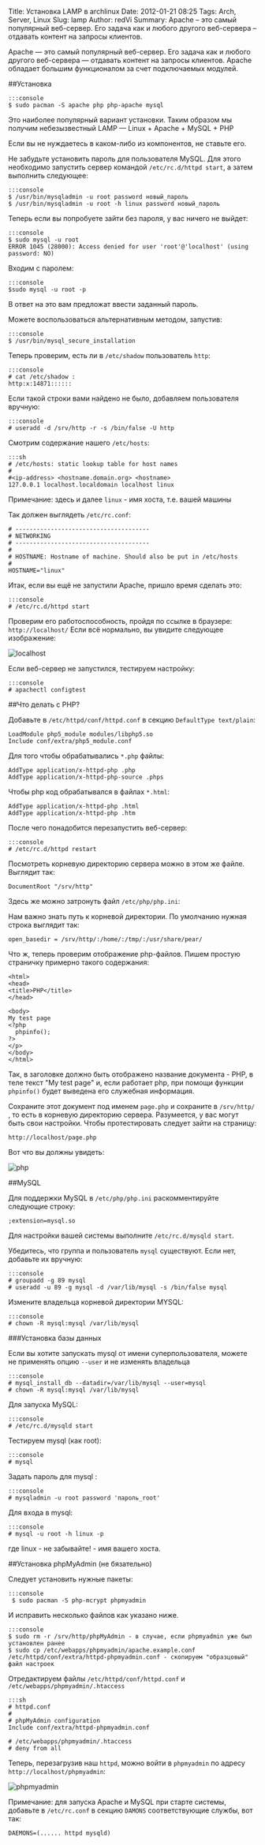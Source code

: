 Title: Установка LAMP в archlinux
Date: 2012-01-21 08:25
Tags: Arch, Server, Linux
Slug: lamp
Author: redVi
Summary: Apache – это самый популярный веб-сервер. Его задача как и любого другого веб-сервера – отдавать контент на запросы клиентов.

Apache &mdash; это самый популярный веб-сервер. Его задача как и любого другого
веб-сервера &mdash; отдавать контент на запросы клиентов. Apache обладает
большим функционалом за счет подключаемых модулей.


##Установка

    :::console
    $ sudo pacman -S apache php php-apache mysql

Это наиболее популярный вариант установки. Таким образом мы получим небезызвестный LAMP &mdash; Linux + Apache + MySQL + PHP

Если вы не нуждаетесь в каком-либо из компонентов, не ставьте его.

Не забудьте установить пароль для пользователя MySQL. Для этого необходимо запустить сервер командой `/etc/rc.d/httpd start`, а затем выполнить следующее:

    :::console
    $ /usr/bin/mysqladmin -u root password новый_пароль
    $ /usr/bin/mysqladmin -u root -h linux password новый_пароль

Теперь если вы попробуете зайти без пароля, у вас ничего не выйдет:

    :::console
    $ sudo mysql -u root
    ERROR 1045 (28000): Access denied for user 'root'@'localhost' (using password: NO)

Входим с паролем:

    :::console
    $sudo mysql -u root -p

В ответ на это вам предложат ввести заданный пароль.

Можете воспользоваться альтернативным методом, запустив:

    :::console
    $ /usr/bin/mysql_secure_installation

Теперь проверим, есть ли в `/etc/shadow` пользователь `http`:

    :::console
    # cat /etc/shadow :
    http:x:14871::::::

Если такой строки вами найдено не было, добавляем пользователя вручную:

    :::console
    # useradd -d /srv/http -r -s /bin/false -U http

Смотрим содержание нашего `/etc/hosts`:

    :::sh
    # /etc/hosts: static lookup table for host names
    #
    #<ip-address> <hostname.domain.org> <hostname>
    127.0.0.1 localhost.localdomain localhost linux

Примечание: здесь и далее `linux` - имя хоста, т.е. вашей машины

Так должен выглядеть `/etc/rc.conf`:


    # --------------------------------------
    # NETWORKING
    # --------------------------------------
    #
    # HOSTNAME: Hostname of machine. Should also be put in /etc/hosts
    #
    HOSTNAME="linux"

Итак, если вы ещё не запустили Apache, пришло время сделать это:

    :::console
    # /etc/rc.d/httpd start

Проверим его работоспособность, пройдя по ссылке в браузере: `http://localhost/`
Если всё нормально, вы увидите следующее изображение:

![localhost](http://3.bp.blogspot.com/-wrcyniFvt0o/TwBDrvF4tfI/AAAAAAAAAeU/jQuqE1PbVbw/s1600/apache2.png)

Если веб-сервер не запустился, тестируем настройку:

    :::console
    # apachectl configtest

##Что делать с PHP?

Добавьте  в `/etc/httpd/conf/httpd.conf`  в секцию `DefaultType text/plain`:

    LoadModule php5_module modules/libphp5.so
    Include conf/extra/php5_module.conf

Для того чтобы обрабатывались `*.php` файлы:

    AddType application/x-httpd-php .php
    AddType application/x-httpd-php-source .phps

Чтобы  php код обрабатывался в файлах `*.html`:

    AddType application/x-httpd-php .html
    AddType application/x-httpd-php .htm

После чего понадобится перезапустить веб-сервер:

    :::console
    # /etc/rc.d/httpd restart

Посмотреть корневую директорию сервера можно в этом же файле. Выглядит так:

    DocumentRoot "/srv/http"

Здесь же можно затронуть файл `/etc/php/php.ini`:

Нам важно знать путь к корневой директории. По умолчанию нужная строка выглядит так:

    open_basedir = /srv/http/:/home/:/tmp/:/usr/share/pear/

Что ж, теперь проверим отображение php-файлов. Пишем простую страничку примерно такого содержания:

    <html>
    <head>
    <title>PHP</title>
    </head>

    <body>
    My test page
    <?php
      phpinfo();
    ?>
    </p>
    </body>
    </html>

Так, в заголовке должно быть отображено название документа - PHP, в теле текст "My test page" и, если работает php, при помощи функции `phpinfo()` будет выведена его служебная информация.

Сохраните этот документ под именем `page.php` и сохраните в `/srv/http/` , то есть в корневую директорию сервера. Разумеется, у вас могут быть свои настройки. Чтобы протестировать следует зайти на страницу:

    http://localhost/page.php

Вот что вы должны увидеть:

![php](http://3.bp.blogspot.com/-vHPxeFERVbY/TwGCCASgxxI/AAAAAAAAAeg/sGxJERM4BAo/s1600/apache_php.png)

##MySQL

Для поддержки MySQL в  `/etc/php/php.ini`  раскомментируйте следующие строку:

    ;extension=mysql.so

Для настройки вашей системы выполните `/etc/rc.d/mysqld start`.

Убедитесь, что группа и пользователь `mysql` существуют. Если нет, добавьте их вручную:

    :::console
    # groupadd -g 89 mysql
    # useradd -u 89 -g mysql -d /var/lib/mysql -s /bin/false mysql

Измените владельца корневой директории MYSQL:

    :::console
    # chown -R mysql:mysql /var/lib/mysql

###Установка базы данных

Если вы хотите запускать mysql от имени суперпользователя, можете не применять опцию `--user` и не изменять владельца

    :::console
    # mysql_install_db --datadir=/var/lib/mysql --user=mysql
    # chown -R mysql:mysql /var/lib/mysql

Для запуска MySQL:

    :::console
    # /etc/rc.d/mysqld start

Тестируем mysql (как root):

    :::console
    # mysql

Задать пароль для mysql :

    :::console
    # mysqladmin -u root password 'пароль_root'

Для входа в mysql:

    :::console
    # mysql -u root -h linux -p

где linux - не забывайте! - имя вашего хоста.

##Установка phpMyAdmin (не бязательно)

Следует установить нужные пакеты:

    :::console
     $ sudo pacman -S php-mcrypt phpmyadmin

И исправить несколько файлов как указано ниже.

    :::console
    $ sudo rm -r /srv/http/phpMyAdmin - в случае, если phpmyadmin уже был установлен ранее
    $ sudo cp /etc/webapps/phpmyadmin/apache.example.conf /etc/httpd/conf/extra/httpd-phpmyadmin.conf - скопируем "образцовый" файл настроек

Отредактируем файлы `/etc/httpd/conf/httpd.conf` и `/etc/webapps/phpmyadmin/.htaccess`

    :::sh
    # httpd.conf
    #
    # phpMyAdmin configuration
    Include conf/extra/httpd-phpmyadmin.conf

    # /etc/webapps/phpmyadmin/.htaccess
    # deny from all

Теперь, перезагрузив наш `httpd`, можно войти в `phpmyadmin` по адресу `http://localhost/phpmyadmin`:

![phpmyadmin](http://4.bp.blogspot.com/-iWb_bAkGXQE/T0SrxOEJbFI/AAAAAAAAAik/N70gh7PPzhk/s1600/phpmyadmin.png)

Примечание: для запуска Apache и MySQL при старте системы, добавьте в `/etc/rc.conf` в секцию `DAMONS` соответствующие службы, вот так:

    DAEMONS=(...... httpd mysqld)

